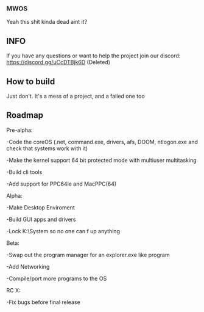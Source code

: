 ### MWOS
Yeah this shit kinda dead aint it?
## INFO
If you have any questions or want to help the project join our discord:
https://discord.gg/uCcDTBjk6D (Deleted)


## How to build

Just don't. It's a mess of a project, and a failed one too

## Roadmap
Pre-alpha: 

  -Code the coreOS (.net, command.exe, drivers, afs, DOOM, ntlogon.exe and check that systems work with it)

  -Make the kernel support 64 bit protected mode with multiuser multitasking

  -Build cli tools

  -Add support for PPC64le and MacPPC(64)

Alpha:

  -Make Desktop Enviroment
  
  -Build GUI apps and drivers

  -Lock K:\System so no one can f up anything
  
Beta:

  -Swap out the program manager for an explorer.exe like program
  
  -Add Networking

  -Compile/port more programs to the OS

RC X:
  
  -Fix bugs before final release


